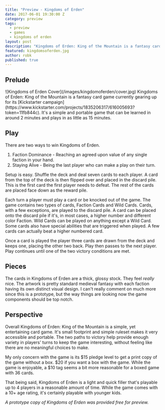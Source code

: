```yaml
---
title: "Preview - Kingdoms of Erden"
date: 2017-06-01 19:30:00 Z
category: preview
tags:
  - preview
  - games
  - kingdoms of erden
layout: post
description: "Kingdoms of Erden: King of the Mountain is a fantasy card game for 2-4 players. Players age 10+ . 15-45 minutes to play."
featured: kingdomsoferden.jpg                                                                         
author: robk
published: true
---
```


<h2>Prelude</h2>
![Kingdoms of Erden Cover](/images/kingdomoferden/cover.jpg)
Kingdoms of Erden: King of the Mountain is a fantasy card game currently gearing up for its [Kickstarter campaign](https://www.kickstarter.com/projects/1835206317/616005693?token=11fb844c). It's a simple and portable game that can be learned in around 2 minutes and plays in as little as 15 minutes.

<h2>Play</h2>

There are two ways to win Kingdoms of Erden.

1. Faction Dominance - Reaching an agreed upon value of any single faction in your hand.
2. Staying Alive - Being the last player who can make a play on their turn.

Setup is easy. Shuffle the deck and deal seven cards to each player. A card from the top of the deck is then flipped over and placed in the discard pile. This is the first card the first player needs to defeat. The rest of the cards are placed face down as the reward pile.

Each turn a player must play a card or be knocked out of the game. The game contains two types of cards, Faction Cards and Wild Cards. Cards, with a few exceptions, are played to the discard pile. A card can be placed onto the discard pile if it's, in most cases, a higher number and different color Faction. Wild Cards can be played on anything except a Wild Card. Some cards also have special abilities that are triggered when played. A few cards can actually beat a higher numbered card.

Once a card is played the player three cards are drawn from the deck and keeps one, placing the other two back. Play then passes to the next player. Play continues until one of the two victory conditions are met.

<h2>Pieces</h2>

The cards in Kingdoms of Erden are a thick, glossy stock. They feel *really* nice. The artwork is pretty standard medieval fantasy with each faction having its own distinct visual design. I can't really comment on much more since this is a prototype, but the way things are looking now the game components should be top notch.

<h2>Perspective</h2>

Overall Kingdoms of Erden: King of the Mountain is a simple, yet entertaining card game. It's small footprint and simple ruleset makes it very accessible and portable. The two paths to victory help provide enough variety in players' turns to keep the game interesting, without feeling like there are no meaningful choices to make.

My only concern with the game is its $15 pledge level to get a print copy of the game without a box. $20 if you want a box with the game. While the game is enjoyable, a $10 tag seems a bit more reasonable for a boxed game with 36 cards.

That being said, Kingdoms of Erden is a light and quick filler that's playable up to 4 players in a reasonable amount of time. While the game comes with a 10+ age rating, it's certainly playable with younger kids.



*A prototype copy of Kingdoms of Erden was provided free for preview.*
